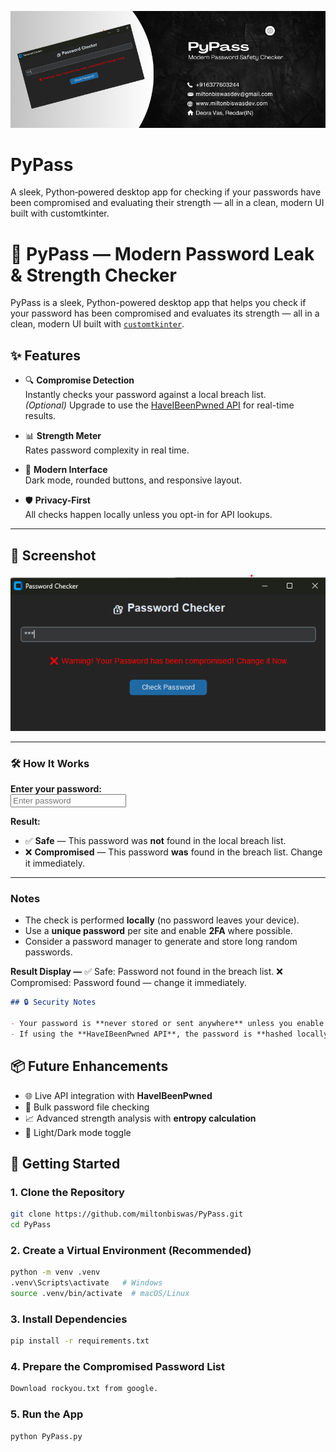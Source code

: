 <!-- Cover Photo -->
![Cover Image](cover.png)

# PyPass
A sleek, Python‑powered desktop app for checking if your passwords have been compromised and evaluating their strength — all in a clean, modern UI built with customtkinter.
# 🔐 PyPass — Modern Password Leak & Strength Checker

PyPass is a sleek, Python-powered desktop app that helps you check if your password has been compromised and evaluates its strength — all in a clean, modern UI built with [`customtkinter`](https://github.com/TomSchimansky/CustomTkinter).

## ✨ Features

- 🔍 **Compromise Detection**  
  Instantly checks your password against a local breach list.  
  *(Optional)* Upgrade to use the [HaveIBeenPwned API](https://haveibeenpwned.com/API/v3) for real-time results.

- 📊 **Strength Meter**  
  Rates password complexity in real time.

- 🎨 **Modern Interface**  
  Dark mode, rounded buttons, and responsive layout.

- 🛡 **Privacy-First**  
  All checks happen locally unless you opt-in for API lookups.

---

## 📸 Screenshot
![Screenshot of Password Checker](inde.png)

---

### 🛠 How It Works
**Enter your password:**  
<input type="password" placeholder="Enter password" aria-label="Password" />

**Result:**  
- ✅ **Safe** — This password was **not** found in the local breach list.  
- ❌ **Compromised** — This password **was** found in the breach list. Change it immediately.

---

### Notes
- The check is performed **locally** (no password leaves your device).  
- Use a **unique password** per site and enable **2FA** where possible.  
- Consider a password manager to generate and store long random passwords.

**Result Display —**
✅ Safe: Password not found in the breach list.
❌ Compromised: Password found — change it immediately.

```md
## 🔒 Security Notes

- Your password is **never stored or sent anywhere** unless you enable **API mode**.  
- If using the **HaveIBeenPwned API**, the password is **hashed locally** and checked using **k-anonymity** — the full password is **never transmitted**.
```

## 📦 Future Enhancements

- 🌐 Live API integration with **HaveIBeenPwned**  
- 📂 Bulk password file checking  
- 📈 Advanced strength analysis with **entropy calculation**  
- 🌙 Light/Dark mode toggle  


## 🚀 Getting Started

### 1. Clone the Repository
```bash
git clone https://github.com/miltonbiswas/PyPass.git
cd PyPass
```
### 2. Create a Virtual Environment (Recommended)
```bash
python -m venv .venv
.venv\Scripts\activate   # Windows
source .venv/bin/activate  # macOS/Linux
```

### 3. Install Dependencies
```bash
pip install -r requirements.txt
```

### 4. Prepare the Compromised Password List
```bash
Download rockyou.txt from google.
```

### 5. Run the App
```bash
python PyPass.py
```



